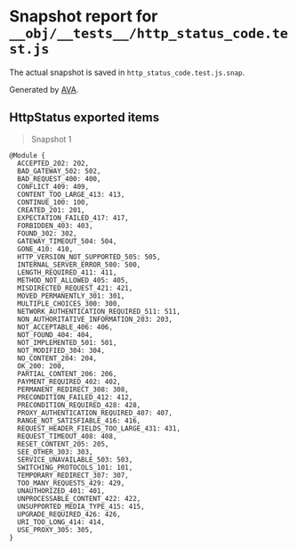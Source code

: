 # Snapshot report for `__obj/__tests__/http_status_code.test.js`

The actual snapshot is saved in `http_status_code.test.js.snap`.

Generated by [AVA](https://avajs.dev).

## HttpStatus exported items

> Snapshot 1

    @Module {
      ACCEPTED_202: 202,
      BAD_GATEWAY_502: 502,
      BAD_REQUEST_400: 400,
      CONFLICT_409: 409,
      CONTENT_TOO_LARGE_413: 413,
      CONTINUE_100: 100,
      CREATED_201: 201,
      EXPECTATION_FAILED_417: 417,
      FORBIDDEN_403: 403,
      FOUND_302: 302,
      GATEWAY_TIMEOUT_504: 504,
      GONE_410: 410,
      HTTP_VERSION_NOT_SUPPORTED_505: 505,
      INTERNAL_SERVER_ERROR_500: 500,
      LENGTH_REQUIRED_411: 411,
      METHOD_NOT_ALLOWED_405: 405,
      MISDIRECTED_REQUEST_421: 421,
      MOVED_PERMANENTLY_301: 301,
      MULTIPLE_CHOICES_300: 300,
      NETWORK_AUTHENTICATION_REQUIRED_511: 511,
      NON_AUTHORITATIVE_INFORMATION_203: 203,
      NOT_ACCEPTABLE_406: 406,
      NOT_FOUND_404: 404,
      NOT_IMPLEMENTED_501: 501,
      NOT_MODIFIED_304: 304,
      NO_CONTENT_204: 204,
      OK_200: 200,
      PARTIAL_CONTENT_206: 206,
      PAYMENT_REQUIRED_402: 402,
      PERMANENT_REDIRECT_308: 308,
      PRECONDITION_FAILED_412: 412,
      PRECONDITION_REQUIRED_428: 428,
      PROXY_AUTHENTICATION_REQUIRED_407: 407,
      RANGE_NOT_SATISFIABLE_416: 416,
      REQUEST_HEADER_FIELDS_TOO_LARGE_431: 431,
      REQUEST_TIMEOUT_408: 408,
      RESET_CONTENT_205: 205,
      SEE_OTHER_303: 303,
      SERVICE_UNAVAILABLE_503: 503,
      SWITCHING_PROTOCOLS_101: 101,
      TEMPORARY_REDIRECT_307: 307,
      TOO_MANY_REQUESTS_429: 429,
      UNAUTHORIZED_401: 401,
      UNPROCESSABLE_CONTENT_422: 422,
      UNSUPPORTED_MEDIA_TYPE_415: 415,
      UPGRADE_REQUIRED_426: 426,
      URI_TOO_LONG_414: 414,
      USE_PROXY_305: 305,
    }
